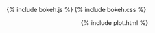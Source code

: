 {% include bokeh.js %}
{% include bokeh.css %}
<div style='text-align: center'>
    {% include plot.html %}
</div>